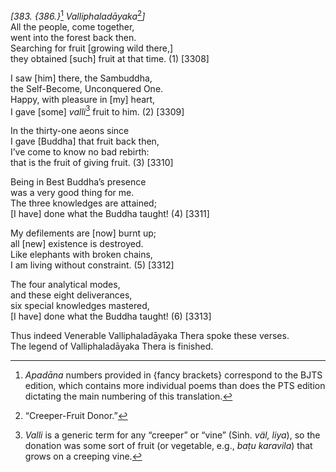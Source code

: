 *\[383. {386.}*[^1] *Valliphaladāyaka*[^2]*\]*  
All the people, come together,  
went into the forest back then.  
Searching for fruit \[growing wild there,\]  
they obtained \[such\] fruit at that time. (1) \[3308\]

I saw \[him\] there, the Sambuddha,  
the Self-Become, Unconquered One.  
Happy, with pleasure in \[my\] heart,  
I gave \[some\] *valli*[^3] fruit to him. (2) \[3309\]

In the thirty-one aeons since  
I gave \[Buddha\] that fruit back then,  
I’ve come to know no bad rebirth:  
that is the fruit of giving fruit. (3) \[3310\]

Being in Best Buddha’s presence  
was a very good thing for me.  
The three knowledges are attained;  
\[I have\] done what the Buddha taught! (4) \[3311\]

My defilements are \[now\] burnt up;  
all \[new\] existence is destroyed.  
Like elephants with broken chains,  
I am living without constraint. (5) \[3312\]

The four analytical modes,  
and these eight deliverances,  
six special knowledges mastered,  
\[I have\] done what the Buddha taught! (6) \[3313\]

Thus indeed Venerable Valliphaladāyaka Thera spoke these verses.  
The legend of Valliphaladāyaka Thera is finished.

[^1]: *Apadāna* numbers provided in {fancy brackets} correspond to the
    BJTS edition, which contains more individual poems than does the PTS
    edition dictating the main numbering of this translation.

[^2]: “Creeper-Fruit Donor.”

[^3]: *Valli* is a generic term for any “creeper” or “vine” (Sinh. *väl,
    liya*), so the donation was some sort of fruit (or vegetable, e.g.,
    *baṭu karavila*) that grows on a creeping vine.
